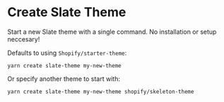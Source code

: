 # Create Slate Theme

Start a new Slate theme with a single command. No installation or setup neccesary!

Defaults to using `Shopify/starter-theme`:

```
yarn create slate-theme my-new-theme
```

Or specify another theme to start with:

```
yarn create slate-theme my-new-theme shopify/skeleton-theme
```
